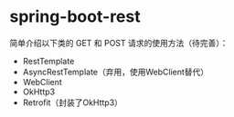 # spring-boot-rest

简单介绍以下类的 GET 和 POST 请求的使用方法（待完善）：

- RestTemplate
- AsyncRestTemplate（弃用，使用WebClient替代）
- WebClient
- OkHttp3
- Retrofit（封装了OkHttp3）